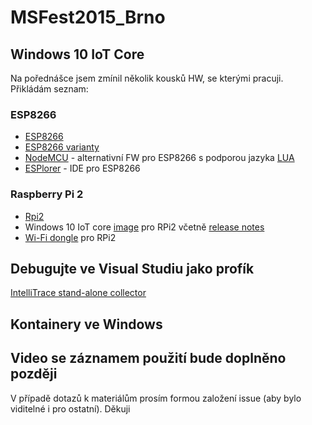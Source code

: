 ﻿# MSFest2015_Brno

## Windows 10 IoT Core
Na pořednášce jsem zmínil několik kousků HW, se kterými pracuji. Přikládám seznam:
### ESP8266
* [ESP8266](https://github.com/esp8266/esp8266-wiki/wiki)
* [ESP8266 varianty](http://www.esp8266.com/wiki/doku.php?id=esp8266-module-family)
* [NodeMCU](https://github.com/nodemcu/nodemcu-firmware) - alternativní FW pro ESP8266 s podporou jazyka [LUA](http://www.lua.org/)
* [ESPlorer](http://esp8266.ru/esplorer/#download) - IDE pro ESP8266
### Raspberry Pi 2
* [Rpi2](https://www.raspberrypi.org/products/raspberry-pi-2-model-b/)
* Windows 10 IoT core [image](http://ms-iot.github.io/content/en-US/Downloads.htm) pro RPi2 včetně [release notes](http://ms-iot.github.io/content/en-US/win10/ReleaseNotes.htm)
* [Wi-Fi dongle](https://ms-iot.github.io/content/en-US/win10/SetupWiFi.htm) pro RPi2

## Debugujte ve Visual Studiu jako profík

[IntelliTrace stand-alone collector](https://msdn.microsoft.com/en-us/library/hh398365.aspx)

## Kontainery ve Windows

Video se záznamem použití bude doplněno později
---
V případě dotazů k materiálům prosím formou založení issue (aby bylo viditelné i pro ostatní). Děkuji

